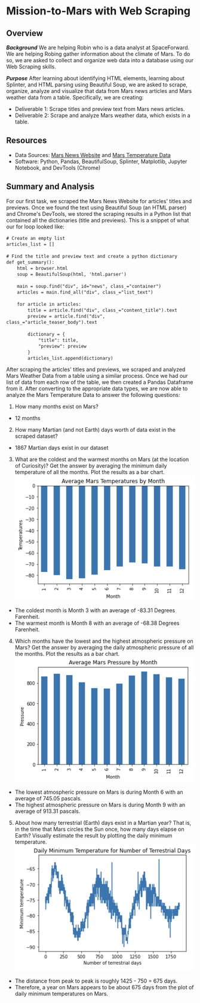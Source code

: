 # Mission-to-Mars with Web Scraping

## Overview 
***Background***
We are helping Robin who is a data analyst at SpaceForward. We are helping Robing gather information about the climate of Mars. To do so, we are asked to collect and organize web data into a database using our Web Scraping skills. 

***Purpose***
After learning about identifying HTML elements, learning about Splinter, and HTML parsing using Beautiful Soup, we are asked to scrape, organize, analyze and visualize that data from Mars news articles and Mars weather data from a table. Specifically, we are creating:
- Deliverable 1: Scrape titles and preview text from Mars news articles.
- Deliverable 2: Scrape and analyze Mars weather data, which exists in a table.


## Resources 
- Data Sources: [Mars News Website](https://redplanetscience.com/) and [Mars Temperature Data](https://data-class-mars-challenge.s3.amazonaws.com/Mars/index.html) 
- Software: Python, Pandas, BeautifulSoup, Splinter, Matplotlib, Jupyter Notebook, and DevTools (Chrome)


## Summary and Analysis
For our first task, we scraped the Mars News Website for articles' titles and previews. Once we found the text using Beautiful Soup (an HTML parser) and Chrome's DevTools, we stored the scraping results in a Python list that contained all the dictionaries (title and previews). This is a snippet of what our for loop looked like: 
```
# Create an empty list 
articles_list = []

# Find the title and preview text and create a python dictionary
def get_summary():
    html = browser.html
    soup = BeautifulSoup(html, 'html.parser')
    
    main = soup.find("div", id="news", class_="container")
    articles = main.find_all("div", class_="list_text")
    
    for article in articles:
        title = article.find("div", class_="content_title").text
        preview = article.find("div", class_="article_teaser_body").text
        
        dictionary = {
            "title": title,
            "preview": preview
        }
        articles_list.append(dictionary)
  ```
  
After scraping the articles' titles and previews, we scraped and analyzed Mars Weather Data from a table using a similar process. Once we had our list of data from each row of the table, we then created a Pandas Dataframe from it. After converting to the appropriate data types, we are now able to analyze the Mars Temperature Data to answer the following questions: 

1. How many months exist on Mars?
  - 12 months

2. How many Martian (and not Earth) days worth of data exist in the scraped dataset?
  -  1867 Martian days exist in our dataset 
  
3. What are the coldest and the warmest months on Mars (at the location of Curiosity)? Get the answer by averaging the minimum daily temperature of all the months. Plot the results as a bar chart.
![avg_temps](Resources/avg_temps.png)
- The coldest month is Month 3 with an average of -83.31 Degrees Farenheit.
- The warmest month is Month 8 with an average of -68.38 Degrees Farenheit.

4. Which months have the lowest and the highest atmospheric pressure on Mars? Get the answer by averaging the daily atmospheric pressure of all the months. Plot the results as a bar chart.
![avg_pressure](Resources/avg_pressure.png)
- The lowest atmospheric pressure on Mars is during Month 6 with an average of 745.05 pascals. 
- The highest atmospheric pressure on Mars is during Month 9 with an average of 913.31 pascals.

5. About how many terrestrial (Earth) days exist in a Martian year? That is, in the time that Mars circles the Sun once, how many days elapse on Earth? Visually estimate the result by plotting the daily minimum temperature.
![daily_min_temps](Resources/daily_min_temps.png)
- The distance from peak to peak is roughly 1425 - 750 = 675 days. 
- Therefore, a year on Mars appears to be about 675 days from the plot of daily minimum temperatures on Mars. 

  
   
